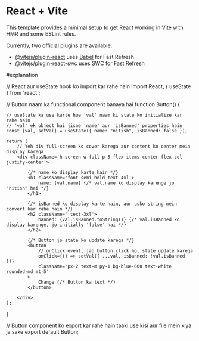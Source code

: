 # React + Vite

This template provides a minimal setup to get React working in Vite with HMR and some ESLint rules.

Currently, two official plugins are available:

- [@vitejs/plugin-react](https://github.com/vitejs/vite-plugin-react/blob/main/packages/plugin-react/README.md) uses [Babel](https://babeljs.io/) for Fast Refresh
- [@vitejs/plugin-react-swc](https://github.com/vitejs/vite-plugin-react-swc) uses [SWC](https://swc.rs/) for Fast Refresh

#explanation

// React aur useState hook ko import kar rahe hain
import React, { useState } from 'react';

// Button naam ka functional component banaya hai
function Button() {

    // useState ka use karte hue 'val' naam ki state ko initialize kar rahe hain
    // 'val' ek object hai jisme 'name' aur 'isBanned' properties hain
    const [val, setVal] = useState({ name: "nitish", isBanned: false });

    return (
        // Yeh div full-screen ko cover karega aur content ko center mein display karega
        <div className='h-screen w-full p-5 flex items-center flex-col justify-center'>
            
            {/* name ko display karte hain */}
            <h1 className='font-semi-bold text-4xl'>
                name: {val.name} {/* val.name ko display karenge jo "nitish" hai */}
            </h1>

            {/* isBanned ko display karte hain, aur usko string mein convert kar rahe hain */}
            <h2 className=' text-3xl'>
                banned: {val.isBanned.toString()} {/* val.isBanned ko display karenge, jo initially 'false' hai */}
            </h2>

            {/* Button jo state ko update karega */}
            <button 
                // onClick event, jab button click ho, state update karega
                onClick={() => setVal({ ...val, isBanned: !val.isBanned })}
                className='px-2 text-m py-1 bg-blue-600 text-white rounded-md mt-5'
            >
                Change {/* Button ka text */}
            </button>

        </div>
    );
}

// Button component ko export kar rahe hain taaki use kisi aur file mein kiya ja sake
export default Button;
